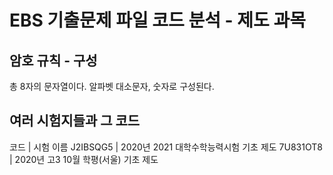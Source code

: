 # EBS 기출문제 파일 코드 분석 - 제도 과목
## 암호 규칙 - 구성
총 8자의 문자열이다.
알파벳 대소문자, 숫자로 구성된다.
## 여러 시험지들과 그 코드
코드      	| 시험 이름
J2IBSQG5	| 2020년 2021 대학수학능력시험 기초 제도
7U831OT8	| 2020년 고3 10월 학평(서울) 기초 제도
